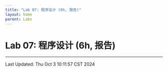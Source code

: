 ```yaml
---
title: "Lab 07: 程序设计 (6h, 报告)"
layout: home
parent: Labs
---
```


# Lab 07: 程序设计 (6h, 报告)

---

Last Updated: Thu Oct  3 10:11:57 CST 2024
